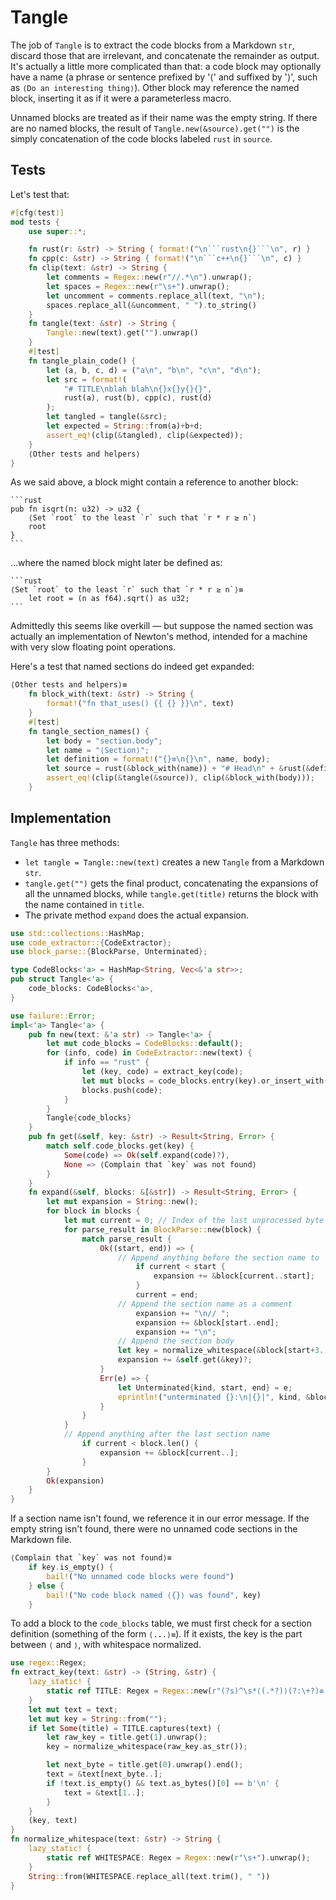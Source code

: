 # Tangle

The job of `Tangle` is to extract the code blocks from a Markdown `str`, discard
those that are irrelevant, and concatenate the remainder as output. It's
actually a little more complicated than that: a code block may optionally have a
name (a phrase or sentence prefixed by '⟨' and suffixed by '⟩', such as
`⟨Do an interesting thing⟩`).  Other block may reference the named block,
inserting it as if it were a parameterless macro.

Unnamed blocks are treated as if their name was the empty string.  If there are
no named blocks, the result of `Tangle.new(&source).get("")` is the simply
concatenation of the code blocks labeled `rust` in `source`.

## Tests

Let's test that:

```rust
#[cfg(test)]
mod tests {
    use super::*;

    fn rust(r: &str) -> String { format!("\n```rust\n{}```\n", r) }
    fn cpp(c: &str) -> String { format!("\n```c++\n{}```\n", c) }
    fn clip(text: &str) -> String {
        let comments = Regex::new(r"//.*\n").unwrap();
        let spaces = Regex::new(r"\s+").unwrap();
        let uncomment = comments.replace_all(text, "\n");
        spaces.replace_all(&uncomment, " ").to_string()
    }
    fn tangle(text: &str) -> String {
        Tangle::new(text).get("").unwrap()
    }
    #[test]
    fn tangle_plain_code() {
        let (a, b, c, d) = ("a\n", "b\n", "c\n", "d\n");
        let src = format!(
            "# TITLE\nblah blah\n{}x{}y{}{}",
            rust(a), rust(b), cpp(c), rust(d)
        );
        let tangled = tangle(&src);
        let expected = String::from(a)+b+d;
        assert_eq!(clip(&tangled), clip(&expected));
    }
    ⟨Other tests and helpers⟩
}
```

As we said above, a block might contain a reference to another block:

    ```rust
    pub fn isqrt(n: u32) -> u32 {
        ⟨Set `root` to the least `r` such that `r * r ≥ n`⟩
        root
    }
    ```

...where the named block might later be defined as:

    ```rust
    ⟨Set `root` to the least `r` such that `r * r ≥ n`⟩≡
		let root = (n as f64).sqrt() as u32;
    ```

Admittedly this seems like overkill — but suppose the named section was actually
an implementation of Newton's method, intended for a machine with very slow
floating point operations.

Here's a test that named sections do indeed get expanded:

```rust
⟨Other tests and helpers⟩≡
    fn block_with(text: &str) -> String {
        format!("fn that_uses() {{ {} }}\n", text)
    }
    #[test]
    fn tangle_section_names() {
        let body = "section.body";
        let name = "⟨Section⟩";
        let definition = format!("{}≡\n{}\n", name, body);
        let source = rust(&block_with(name)) + "# Head\n" + &rust(&definition);
        assert_eq!(clip(&tangle(&source)), clip(&block_with(body)));
    }
```

## Implementation

`Tangle` has three methods:
- `let tangle = Tangle::new(text)` creates a new `Tangle` from a Markdown `str`.
- `tangle.get("")` gets the final product, concatenating the expansions of all
  the unnamed blocks, while `tangle.get(title)` returns the block with the name
  contained in `title`.
- The private method `expand` does the actual expansion.

```rust
use std::collections::HashMap;
use code_extractor::{CodeExtractor};
use block_parse::{BlockParse, Unterminated};

type CodeBlocks<'a> = HashMap<String, Vec<&'a str>>;
pub struct Tangle<'a> {
    code_blocks: CodeBlocks<'a>,
}

use failure::Error;
impl<'a> Tangle<'a> {
    pub fn new(text: &'a str) -> Tangle<'a> {
        let mut code_blocks = CodeBlocks::default();
        for (info, code) in CodeExtractor::new(text) {
            if info == "rust" {
                let (key, code) = extract_key(code); 
                let mut blocks = code_blocks.entry(key).or_insert_with(|| vec![]);
                blocks.push(code);
            }
        }
        Tangle{code_blocks}
    }
    pub fn get(&self, key: &str) -> Result<String, Error> {
        match self.code_blocks.get(key) {
            Some(code) => Ok(self.expand(code)?),
            None => ⟨Complain that `key` was not found⟩
        }
    }
    fn expand(&self, blocks: &[&str]) -> Result<String, Error> {
        let mut expansion = String::new();
        for block in blocks {
            let mut current = 0; // Index of the last unprocessed byte of block
            for parse_result in BlockParse::new(block) {
                match parse_result {
                    Ok((start, end)) => {
                        // Append anything before the section name to `expansion`
                            if current < start {
                                expansion += &block[current..start];
                            }
                            current = end;
                        // Append the section name as a comment
                            expansion += "\n// ";
                            expansion += &block[start..end];
                            expansion += "\n";
                        // Append the section body
                        let key = normalize_whitespace(&block[start+3..end-3]);
                        expansion += &self.get(&key)?;
                    }
                    Err(e) => {
                        let Unterminated{kind, start, end} = e;
                        eprintln!("unterminated {}:\n|{}|", kind, &block[start..end]);
                    }
                }
            }
            // Append anything after the last section name
                if current < block.len() {
                    expansion += &block[current..];
                }
        }
        Ok(expansion)
    }
}
```

If a section name isn't found, we reference it in our error message.  If the
empty string isn't found, there were no unnamed code sections in the Markdown
file.

```rust
⟨Complain that `key` was not found⟩≡
    if key.is_empty() {
        bail!("No unnamed code blocks were found")
    } else {
        bail!("No code block named ⟨{}⟩ was found", key)
    }
```

To add a block to the `code_blocks` table, we must first check for a section
definition (something of the form `⟨...⟩≡`). If it exists, the key is the part
between `⟨` and `⟩`, with whitespace normalized.

```rust
use regex::Regex;
fn extract_key(text: &str) -> (String, &str) {
    lazy_static! {
        static ref TITLE: Regex = Regex::new(r"(?s)^\s*⟨(.*?)⟩(?:\+?)≡[ \t\r]*").unwrap();
    }
    let mut text = text;
    let mut key = String::from("");
    if let Some(title) = TITLE.captures(text) {
        let raw_key = title.get(1).unwrap();
        key = normalize_whitespace(raw_key.as_str());

        let next_byte = title.get(0).unwrap().end();
        text = &text[next_byte..];
        if !text.is_empty() && text.as_bytes()[0] == b'\n' {
            text = &text[1..];
        }
    }
    (key, text)
}
fn normalize_whitespace(text: &str) -> String {
    lazy_static! {
        static ref WHITESPACE: Regex = Regex::new(r"\s+").unwrap();
    }
    String::from(WHITESPACE.replace_all(text.trim(), " "))
}
```

